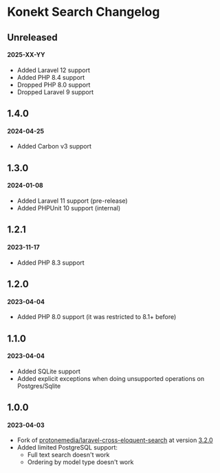 # Konekt Search Changelog

## Unreleased
#### 2025-XX-YY

- Added Laravel 12 support
- Added PHP 8.4 support
- Dropped PHP 8.0 support
- Dropped Laravel 9 support

## 1.4.0
#### 2024-04-25

- Added Carbon v3 support

## 1.3.0
#### 2024-01-08

- Added Laravel 11 support (pre-release)
- Added PHPUnit 10 support (internal)

## 1.2.1
#### 2023-11-17

- Added PHP 8.3 support

## 1.2.0
#### 2023-04-04

- Added PHP 8.0 support (it was restricted to 8.1+ before)

## 1.1.0
#### 2023-04-04

- Added SQLite support
- Added explicit exceptions when doing unsupported operations on Postgres/Sqlite

## 1.0.0
#### 2023-04-03

- Fork of [protonemedia/laravel-cross-eloquent-search](https://github.com/protonemedia/laravel-cross-eloquent-search) at version [3.2.0](https://github.com/protonemedia/laravel-cross-eloquent-search/tree/3.2.0)
- Added limited PostgreSQL support:
  - Full text search doesn't work
  - Ordering by model type doesn't work
